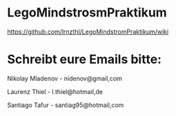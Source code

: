 # LegoMindstrosmPraktikum


https://github.com/lrnzthl/LegoMindstromPraktikum/wiki



# Schreibt eure Emails bitte: #

Nikolay Mladenov - nidenov@gmail,com

Laurenz Thiel - l.thiel@hotmail,de

Santiago Tafur - santiag95@hotmail,com
